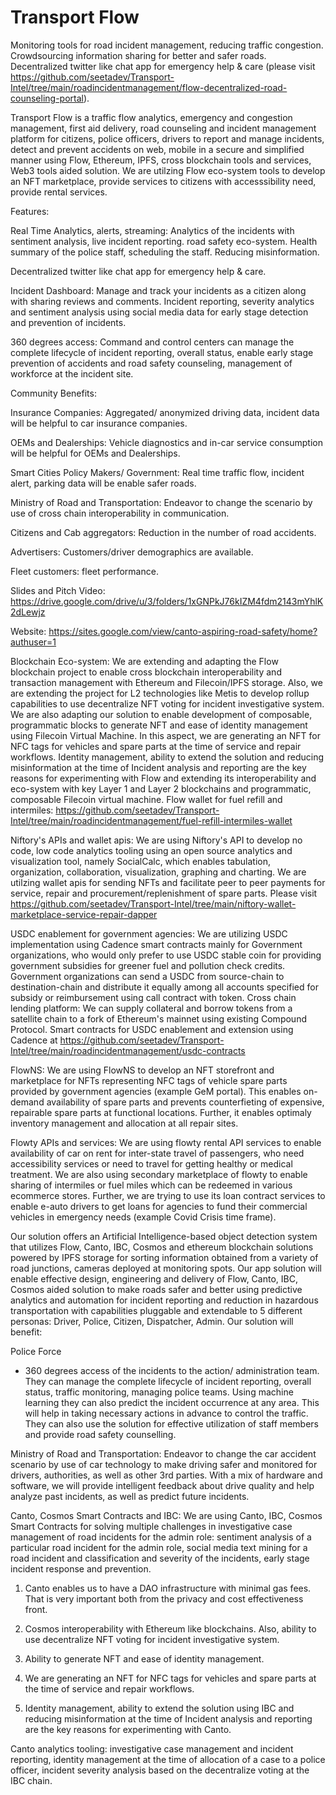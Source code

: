 # Transport Flow

Monitoring tools for road incident management, reducing traffic congestion. Crowdsourcing information sharing for better and safer roads. Decentralized twitter like chat app for emergency help & care (please visit https://github.com/seetadev/Transport-Intel/tree/main/roadincidentmanagement/flow-decentralized-road-counseling-portal).

Transport Flow is a traffic flow analytics, emergency and congestion management, first aid delivery, road counseling and incident management platform for citizens, police officers, drivers to report and manage incidents, detect and prevent accidents on web, mobile in a secure and simplified manner using Flow, Ethereum, IPFS, cross blockchain tools and services, Web3 tools aided solution.  We are utilzing Flow eco-system tools to develop an NFT marketplace, provide services to citizens with accesssibility need, provide rental services.

Features:

Real Time Analytics, alerts, streaming: Analytics of the incidents with sentiment analysis, live incident reporting. road safety eco-system. Health summary of the police staff, scheduling the staff. Reducing misinformation.

Decentralized twitter like chat app for emergency help & care.

Incident Dashboard: Manage and track your incidents as a citizen along with sharing reviews and comments. Incident reporting, severity analytics and sentiment analysis using social media data for early stage detection and prevention of incidents.

360 degrees access: Command and control centers can manage the complete lifecycle of incident reporting, overall status, enable early stage prevention of accidents and road safety counseling, management of workforce at the incident site.

Community Benefits:

Insurance Companies: Aggregated/ anonymized driving data, incident data will be helpful to car insurance companies.

OEMs and Dealerships: Vehicle diagnostics and in-car service consumption will be helpful for OEMs and Dealerships.

Smart Cities Policy Makers/ Government: Real time traffic flow, incident alert, parking data will be enable safer roads.

Ministry of Road and Transportation: Endeavor to change the scenario by use of cross chain interoperability in communication.

Citizens and Cab aggregators: Reduction in the number of road accidents.

Advertisers: Customers/driver demographics are available.

Fleet customers: fleet performance.

Slides and Pitch Video: https://drive.google.com/drive/u/3/folders/1xGNPkJ76kIZM4fdm2143mYhlK2dLewjz

Website: https://sites.google.com/view/canto-aspiring-road-safety/home?authuser=1

Blockchain Eco-system: We are extending and adapting the Flow blockchain project to enable cross blockchain interoperability and transaction management with Ethereum and Filecoin/IPFS storage. Also, we are extending the project for L2 technologies like Metis to develop rollup capabilities to use decentralize NFT voting for incident investigative system. We are also adapting our solution to enable development of composable, programmatic blocks to generate NFT and ease of identity management using Filecoin Virtual Machine. In this aspect, we are generating an NFT for NFC tags for vehicles and spare parts at the time of service and repair workflows. Identity management, ability to extend the solution and reducing misinformation at the time of Incident analysis and reporting are the key reasons for experimenting with Flow and extending its interoperability and eco-system with key Layer 1 and Layer 2 blockchains and programmatic, composable Filecoin virtual machine. Flow wallet for fuel refill and intermiles: https://github.com/seetadev/Transport-Intel/tree/main/roadincidentmanagement/fuel-refill-intermiles-wallet

Niftory's APIs and wallet apis: We are using Niftory's API to develop no code, low code analytics tooling using an open source analytics and visualization tool, namely SocialCalc, which enables tabulation, organization, collaboration, visualization, graphing and charting. We are utilzing wallet apis for sending NFTs and facilitate peer to peer payments for service, repair and procurement/replenishment of spare parts. Please visit https://github.com/seetadev/Transport-Intel/tree/main/niftory-wallet-marketplace-service-repair-dapper

USDC enablement for government agencies: We are utilizing USDC implementation using Cadence smart contracts mainly for Government organizations, who would only prefer to use USDC stable coin for providing government subsidies for greener fuel and pollution check credits.  Government organizations can send a USDC from source-chain to destination-chain and distribute it equally among all accounts specified for subsidy or reimbursement using call contract with token. Cross chain lending platform: We can supply collateral and borrow tokens from a satellite chain to a fork of Ethereum's mainnet using existing Compound Protocol. Smart contracts for USDC enablement and extension using Cadence at https://github.com/seetadev/Transport-Intel/tree/main/roadincidentmanagement/usdc-contracts

FlowNS: We are using FlowNS to develop an NFT storefront and marketplace for NFTs representing NFC tags of vehicle spare parts provided by government agencies (example GeM portal). This enables on-demand availability of spare parts and prevents counterfieting of expensive, repairable spare parts at functional locations. Further, it enables optimaly inventory management and allocation at all repair sites.

Flowty APIs and services: We are using flowty rental API services to enable availability of car on rent for inter-state travel of passengers, who need accessibility services or need to travel for getting healthy or medical treatment. We are also using secondary marketplace of flowty to enable sharing of intermiles or fuel miles which can be redeemed in various ecommerce stores. Further, we are trying to use its loan contract services to enable e-auto drivers to get loans for agencies to fund their commercial vehicles in emergency needs (example Covid Crisis time frame).


Our solution offers an Artificial Intelligence-based object detection system that utilizes Flow, Canto, IBC, Cosmos and ethereum blockchain solutions powered by IPFS storage for sorting information obtained from a variety of road junctions, cameras deployed at monitoring spots. Our app solution will enable effective design, engineering and delivery of Flow, Canto, IBC, Cosmos aided solution to make roads safer and better using predictive analytics and automation for incident reporting and reduction in hazardous transportation with capabilities pluggable and extendable to 5 different personas: Driver, Police, Citizen, Dispatcher, Admin. Our solution will benefit: 

Police Force 
- 360 degrees access of the incidents to the action/ administration team. They can manage the complete lifecycle of incident reporting, overall status, traffic monitoring, managing police teams. Using machine learning they can also predict the incident occurrence at any area. This will help in taking necessary actions in advance to control the traffic. They can also use the solution for effective utilization of staff members and provide road safety counselling.

Ministry of Road and Transportation: Endeavor to change the car accident scenario by use of car technology to make driving safer and monitored for drivers, authorities, as well as other 3rd parties. With a mix of hardware and software, we will provide intelligent feedback about drive quality and help analyze past incidents, as well as predict future incidents.

Canto, Cosmos Smart Contracts and IBC: We are using Canto, IBC, Cosmos Smart Contracts for solving multiple challenges in investigative case management of road incidents for the admin role: sentiment analysis of a particular road incident for the admin role, social media text mining for a road incident and classification and severity of the incidents, early stage incident response and prevention. 

1. Canto enables us to have a DAO infrastructure with minimal gas fees. That is very important both from the privacy and cost effectiveness front.

2. Cosmos interoperability with Ethereum like blockchains. Also, ability to use decentralize NFT voting for incident investigative system.

3. Ability to generate NFT and ease of identity management.

4. We are generating an NFT for NFC tags for vehicles and spare parts at the time of service and repair workflows.

5. Identity management, ability to extend the solution using IBC and reducing misinformation at the time of Incident analysis and reporting are the key reasons for experimenting with Canto.

Canto analytics tooling: investigative case management and incident reporting, identity management at the time of allocation of a case to a police officer, incident severity analysis based on the decentralize voting at the IBC chain.
